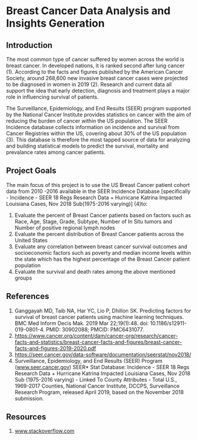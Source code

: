 # Breast Cancer Data Analysis and Insights Generation

## Introduction

The most common type of cancer suffered by women across the world is breast cancer. In developed nations, it is ranked second after lung cancer (1). According to the facts and figures published by the American Cancer Society, around 268,600 new invasive breast cancer cases were projected to  be diagnosed in women in 2019 (2). Research and current data all support the idea that early detection, diagnosis and treatment plays a major role in influencing survival of patients.  

The Surveillance, Epidemiology, and End Results (SEER) program supported by the National Cancer Institute provides statistics on cancer with the aim of reducing the burden of cancer within the US population. The SEER Incidence database collects information on incidence and survival from Cancer Registries within the US, covering about 30% of the US population (3). This database is therefore the most tapped source of data for analyzing and building statistical models to predict the survival, mortality and prevalance rates among cancer patients.  

## Project Goals

The main focus of this project is to use the US Breast Cancer patient cohort data from 2010 -2016 available in the SEER Incidence Database [specifically - Incidence - SEER 18 Regs Research Data + Hurricane Katrina Impacted Louisiana Cases, Nov 2018 Sub(1975-2016 varying)] (4)to:  

1. Evaluate the percent of Breast Cancer patients based on factors such as Race, Age, Stage, Grade, Subtype, Number of In Situ tumors and Number of positive regional lymph nodes
2. Evaluate the percent distribution of Breast Cancer patients across the United States  
3.	Evaluate any correlation between breast cancer survival outcomes and socioeconomic factors such as poverty and median income levels within the state which has the highest percentage of the Breast Cancer patient population
4.	Evaluate the survival and death rates among the above mentioned groups
 
## References

1.	Ganggayah MD, Taib NA, Har YC, Lio P, Dhillon SK. Predicting factors for survival of breast cancer patients using machine learning techniques. BMC Med Inform Decis Mak. 2019 Mar 22;19(1):48. doi: 10.1186/s12911-019-0801-4. PMID: 30902088; PMCID: PMC6431077.
2.	https://www.cancer.org/content/dam/cancer-org/research/cancer-facts-and-statistics/breast-cancer-facts-and-figures/breast-cancer-facts-and-figures-2019-2020.pdf
3.	https://seer.cancer.gov/data-software/documentation/seerstat/nov2018/
4. Surveillance, Epidemiology, and End Results (SEER) Program (www.seer.cancer.gov) SEER* Stat Database: Incidence - SEER 18 Regs Research Data + Hurricane Katrina Impacted Louisiana Cases, Nov 2018 Sub (1975-2016 varying) - Linked To County Attributes - Total U.S., 1969-2017 Counties, National Cancer Institute, DCCPS, Surveillance Research Program, released April 2019, based on the November 2018 submission.

## Resources

1. www.stackoverflow.com

